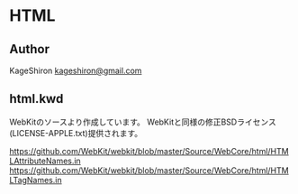 # HTML
## Author
KageShiron kageshiron@gmail.com

## html.kwd
WebKitのソースより作成しています。
WebKitと同様の修正BSDライセンス(LICENSE-APPLE.txt)提供されます。

https://github.com/WebKit/webkit/blob/master/Source/WebCore/html/HTMLAttributeNames.in
https://github.com/WebKit/webkit/blob/master/Source/WebCore/html/HTMLTagNames.in